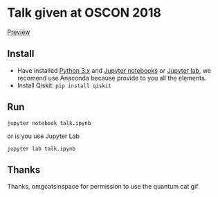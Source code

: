 # Talk given at OSCON 2018

[Preview](https://github.com/Qiskit/presentations/blob/master/2018-07-19_oscon_gambetta/talk.ipynb)

## Install

- Have installed [Python 3.x](https://www.python.org/downloads/) and
[Jupyter notebooks](http://jupyter.org) or
[Jupyter lab](https://github.com/jupyterlab/jupyterlab), we recomend use
Anaconda because provide to you all the elements.
- Install Qiskit: `pip install qiskit`

## Run

```
jupyter notebook talk.ipynb
```

or is you use Jupyter Lab

```
jupyter lab talk.ipynb
```

## Thanks

Thanks, omgcatsinspace for permission to use the quantum cat gif. 
